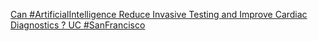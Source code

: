 [Can #ArtificialIntelligence Reduce Invasive Testing and Improve Cardiac Diagnostics ?   UC #SanFrancisco](https://qi.tc/qi/115124)